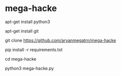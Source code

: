 # mega-hacke
apt-get install python3

apt-get install git

git clone https://github.com/aryanmegatrn/mega-hacke

pip install -r requirements.txt

cd mega-hacke

python3 mega-hacke.py
